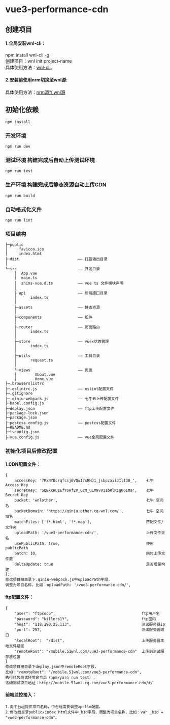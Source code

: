 # vue3-performance-cdn

## 创建项目
#### 1.全局安装wnl-cli：  
npm install wnl-cli -g   
创建项目：wnl init project-name   
具体使用方法：[wnl-cli](http://gitlab.ylwnl.com:8081/yaoxiao/wnl-cli)。   
#### 2.安装前使用nrm切换至wnl源:    
具体使用方法：[nrm添加wnl源](http://192.168.1.130:4567/%E5%B0%86npm%E5%AE%89%E8%A3%85%E6%BA%90%E6%8C%87%E5%90%91%E6%B5%8B%E8%AF%95%E6%9C%8D%E5%8A%A1%E5%99%A8)


## 初始化依赖
```
npm install
```

### 开发环境
```
npm run dev
```

### 测试环境 构建完成后自动上传测试环境
```
npm run test
```

### 生产环境 构建完成后静态资源自动上传CDN
```
npm run build
```

### 自动格式化文件
```
npm run lint
```

### 项目结构
```
├─public   
│     favicon.ico   
│     index.html   
├─dist                          —— 打包输出目录    
│        
└─src                           —— 开发目录    
    │  App.vue  
    │  main.ts   
    │  shims-vue.d.ts           —— vue ts 文件模块声明   
    │     
    ├─api                       —— 后端接口目录    
    │      index.ts				   
    │        
    ├─assets                    —— 静态资源    
    │            
    ├─components                —— 组件    
	│
    ├─router                    —— 页面路由    
    │      index.ts    
    │        
    ├─store	                    —— vuex状态管理    
    │      index.ts    
    │        
    ├─utils                     —— 工具目录    
    │      request.ts    
    │        
    └─views                     —— 页面    
    │        About.vue    
    │        Home.vue    
├─.browserslistrc     
├─.eslintrc.js                  —— eslint配置文件    
├─.gitignore    
├─.qiniu-webpack.js             —— 七牛云上传配置文件    
├─babel.config.js     
├─deplay.json                   —— ftp上传配置文件    
├─package-lock.json    
├─package.json   
├─postcss.config.js             —— postcss配置文件
├─README.md    
├─tsconfig.json    
├─vue.config.js                 —— vue全局配置文件
```

### 初始化项目后修改配置
#### 1.CDN配置文件： 
```
{
	accessKey: '7PxNYDcrqfcsjGVQwI7xBHJ1_jsbpzaiiJIlI30_',    七牛 Access Key
	secretKey: 'SQBkKHUzEfYoHf2V_CcM_uLM9vV1IbRlRzgUoIMa',    七牛 Secret Key
	bucket: 'wnlother',                                       七牛 空间名
	bucketDomain: 'https://qiniu.other.cq-wnl.com/',          七牛 空间域名
	matchFiles: ['!*.html', '!*.map'],                        匹配文件/文件夹
	uploadPath: '/vue3-performance-cdn/',                     上传文件夹名
	usePublicPath: true,                                      使用publicPath
	batch: 10,                                                同时上传文件数
	deltaUpdate: true                                         是否增量构建
};
修改项目根目录下.qiniu-webpack.js中uploadPath字段，   
调整为项目名称，比如：uploadPath: '/vue3-performance-cdn/', 
``` 
#### ftp配置文件：
```
{
    "user": "ftpcoco",                                      ftp用户名
    "password": "killers1Y",                                ftp密码
    "host": "118.190.25.113",                               测试服务器ip
    "port": 257,                                            测试服务器端口
    "localRoot":  "/dist",                                  上传服务器本地文件路径
    "remoteRoot": "/mobile.51wnl.com/vue3-performance-cdn"  上传到测试服存放位置
}
修改项目根目录下deplay.json中remoteRoot字段，    
比如："remoteRoot": "/mobile.51wnl.com/vue3-performance-cdn",   
执行打包测试环境命令后（npm/yarn run test）,   
访问测试项目地址：http://mobile.51wnl-cq.com/vue3-performance-cdn/#/    
```
#### 前端监控接入：
```
1.向中台组提供项目名称，中台组需要调整apollo配置。
2.修改根目录public/index.html文件中_bid字段，调整为项目名称，比如：var _bid = "vue3-performance-cdn"。
```